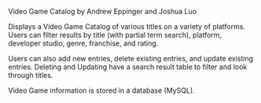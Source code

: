Video Game Catalog by Andrew Eppinger and Joshua Luo

Displays a Video Game Catalog of various titles on a variety of platforms. Users can filter results by title (with partial term search), platform, developer studio, genre, franchise, and rating.

Users can also add new entries, delete existing entries, and update existing entries. Deleting and Updating have a search result table to filter and look through titles.

Video Game information is stored in a database (MySQL).